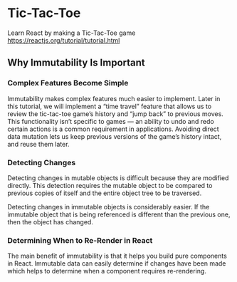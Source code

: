 # Tic-Tac-Toe
Learn React by making a Tic-Tac-Toe game
https://reactjs.org/tutorial/tutorial.html

## Why Immutability Is Important
### Complex Features Become Simple
Immutability makes complex features much easier to implement. Later in this tutorial, we will implement a “time travel” feature that allows us to review the tic-tac-toe game’s history and “jump back” to previous moves. This functionality isn’t specific to games — an ability to undo and redo certain actions is a common requirement in applications. Avoiding direct data mutation lets us keep previous versions of the game’s history intact, and reuse them later.

### Detecting Changes
Detecting changes in mutable objects is difficult because they are modified directly. This detection requires the mutable object to be compared to previous copies of itself and the entire object tree to be traversed.

Detecting changes in immutable objects is considerably easier. If the immutable object that is being referenced is different than the previous one, then the object has changed.

### Determining When to Re-Render in React
The main benefit of immutability is that it helps you build pure components in React. Immutable data can easily determine if changes have been made which helps to determine when a component requires re-rendering.